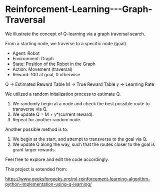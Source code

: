 # Reinforcement-Learning---Graph-Traversal

We illustrate the concept of Q-learning via a graph traversal search. 

From a starting node, we traverse to a specific node (goal).

- Agent: Robot
- Environment: Graph
- State: Position of the Robot in the Graph
- Action: Movement (traversal)
- Reward: 100 at goal, 0 otherwise

Q -> Estimated Reward Table
M -> True Reward Table
$\gamma$ -> Learning Rate

We utilized a random initalization process to estimate Q. 
1) We randomly begin at a node and check the best possible route to transverse via Q.
2) We update Q = M + $\gamma$*(current reward).
3) Repeat for another random node.

Another possible method is to:
1) We begin at the start, and attempt to transverse to the goal via Q.
2) We update Q along the way, such that the routes closer to the goal is grant larger rewards.

Feel free to explore and edit the code accordingly.

This project is extended from: 

https://www.geeksforgeeks.org/ml-reinforcement-learning-algorithm-python-implementation-using-q-learning/
